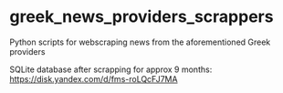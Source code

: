 # greek_news_providers_scrappers

Python scripts for webscraping news from the aforementioned Greek providers

SQLite database after scrapping for approx 9 months: <br>
https://disk.yandex.com/d/fms-roLQcFJ7MA
